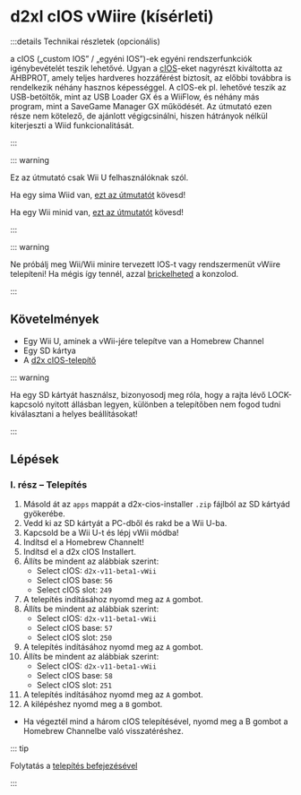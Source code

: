 # d2xl cIOS vWiire (kísérleti)

:::details Technikai részletek (opcionális)

a cIOS („custom IOS” / „egyéni IOS”)-ek egyéni rendszerfunkciók igénybevételét teszik lehetővé. Ugyan a [cIOS](https://wiibrew.org/wiki/Custom_IOS)-eket nagyrészt kiváltotta az AHBPROT, amely teljes hardveres hozzáférést biztosít, az előbbi továbbra is rendelkezik néhány hasznos képességgel. A cIOS-ek pl. lehetővé teszik az USB-betöltők, mint az USB Loader GX és a WiiFlow, és néhány más program, mint a SaveGame Manager GX működését. Az útmutató ezen része nem kötelező, de ajánlott végigcsinálni, hiszen hátrányok nélkül kiterjeszti a Wiid funkcionalitását.

:::

::: warning

Ez az útmutató csak Wii U felhasználóknak szól.

Ha egy sima Wiid van, [ezt az útmutatót](cios) kövesd!

Ha egy Wii minid van, [ezt az útmutatót](cios-mini) kövesd!

:::

::: warning

Ne próbálj meg Wii/Wii minire tervezett IOS-t vagy rendszermenüt vWiire telepíteni! Ha mégis így tennél, azzal [brickelheted](bricks#ios-brick) a konzolod.

:::

## Követelmények

- Egy Wii U, aminek a vWii-jére telepítve van a Homebrew Channel
- Egy SD kártya
- A [d2x cIOS-telepítő](/assets/files/d2x_cIOS_Installer-vWii.zip)

::: warning

Ha egy SD kártyát használsz, bizonyosodj meg róla, hogy a rajta lévő LOCK-kapcsoló nyitott állásban legyen, különben a telepítőben nem fogod tudni kiválasztani a helyes beállításokat!

:::

## Lépések

### I. rész – Telepítés

1. Másold át az `apps` mappát a d2x-cios-installer `.zip` fájlból az SD kártyád gyökerébe.
2. Vedd ki az SD kártyát a PC-dből és rakd be a Wii U-ba.
3. Kapcsold be a Wii U-t és lépj vWii módba!
4. Indítsd el a Homebrew Channelt!
5. Indítsd el a d2x cIOS Installert.
6. Állíts be mindent az alábbiak szerint:
   - Select cIOS: `d2x-v11-beta1-vWii`
   - Select cIOS base: `56`
   - Select cIOS slot: `249`
7. A telepítés indításához nyomd meg az `A` gombot.
8. Állíts be mindent az alábbiak szerint:
   - Select cIOS: `d2x-v11-beta1-vWii`
   - Select cIOS base: `57`
   - Select cIOS slot: `250`
9. A telepítés indításához nyomd meg az `A` gombot.
10. Állíts be mindent az alábbiak szerint:
    - Select cIOS: `d2x-v11-beta1-vWii`
    - Select cIOS base: `58`
    - Select cIOS slot: `251`
11. A telepítés indításához nyomd meg az `A` gombot.
12. A kilépéshez nyomd meg a `B` gombot.

- Ha végeztél mind a három cIOS telepítésével, nyomd meg a B gombot a Homebrew Channelbe való visszatéréshez.

::: tip

Folytatás a [telepítés befejezésével](vwii-finalizing-setup)

:::
